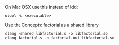 On Mac OSX use this instead of ldd:

```
otool -L <executable>
```

Use the Concepts: factorial as a shared library

```
clang -shared libfactorial.s -o libfactorial.so
clang factorial.s -o factorial.out libfactorial.so
```
